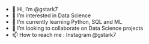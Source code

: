 - 👋 Hi, I’m @gstark7
- 👀 I’m interested in Data Science
- 🌱 I’m currently learning Python, SQL and ML
- 💞️ I’m looking to collaborate on Data Science projects
- 📫 How to reach me : Instagram @gstark7

